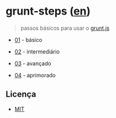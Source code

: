# grunt-steps ([en](README.md))

> passos básicos para usar o [grunt.js](gruntjs.com)

* [01](01) - básico

* [02](02) - intermediário

* [03](03) - avançado

* [04](04) - aprimorado


## Licença

- [MIT](LICENSE)
